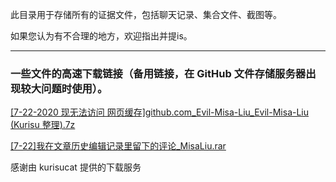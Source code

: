 此目录用于存储所有的证据文件，包括聊天记录、集合文件、截图等。

如果您认为有不合理的地方，欢迎指出并提is。

------

### 一些文件的高速下载链接（备用链接，在 GitHub 文件存储服务器出现较大问题时使用）。

[[7-22-2020 现无法访问 网页缓存]github.com_Evil-Misa-Liu_Evil-Misa-Liu (Kurisu 整理).7z](https://kcnp-1259390695.cos.ap-guangzhou.myqcloud.com/XJNMSL/evil-misa-liu-bak.7z)

[[7-22]我在文章历史编辑记录里留下的评论_MisaLiu.rar](https://kcnp-1259390695.cos.ap-guangzhou.myqcloud.com/personal-file/%5B7-22%5D%E6%88%91%E5%9C%A8%E6%96%87%E7%AB%A0%E5%8E%86%E5%8F%B2%E7%BC%96%E8%BE%91%E8%AE%B0%E5%BD%95%E9%87%8C%E7%95%99%E4%B8%8B%E7%9A%84%E8%AF%84%E8%AE%BA_MisaLiu.rar
)

感谢由 kurisucat 提供的下载服务
